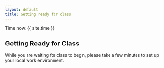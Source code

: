 ```yaml
---
layout: default
title: Getting ready for class
---
```


Time now: {{ site.time }}

## Getting Ready for Class
While you are waiting for class to begin, please take a few minutes to set up your local work environment.
